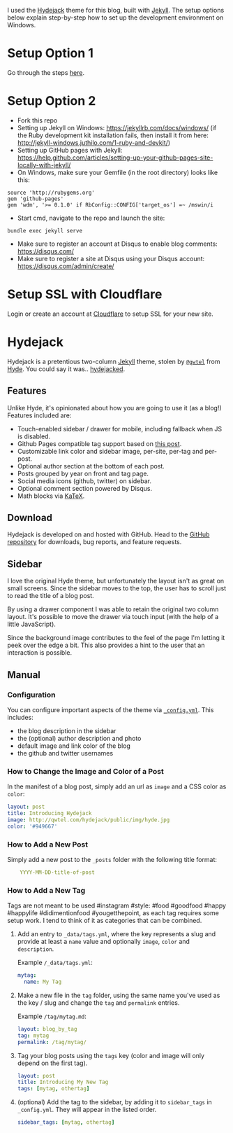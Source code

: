 I used the [Hydejack](http://qwtel.com/hydejack/) theme for this blog, built with [Jekyll](http://jekyllrb.com). The setup options below explain step-by-step how to set up the development environment on Windows.

# Setup Option 1

Go through the steps [here](https://sirarsalih.com/2016/06/19/setting-up-jekyll-and-github-pages-successfully-on-windows/).

# Setup Option 2

- Fork this repo
- Setting up Jekyll on Windows: https://jekyllrb.com/docs/windows/ (if the Ruby development kit installation fails, then install it from here: http://jekyll-windows.juthilo.com/1-ruby-and-devkit/)
- Setting up GitHub pages with Jekyll: https://help.github.com/articles/setting-up-your-github-pages-site-locally-with-jekyll/
- On Windows, make sure your Gemfile (in the root directory) looks like this:

```
source 'http://rubygems.org'
gem 'github-pages'
gem 'wdm', '>= 0.1.0' if RbConfig::CONFIG['target_os'] =~ /mswin/i
```

- Start cmd, navigate to the repo and launch the site:

```bundle exec jekyll serve```

- Make sure to register an account at Disqus to enable blog comments: https://disqus.com/
- Make sure to register a site at Disqus using your Disqus account: https://disqus.com/admin/create/ 

# Setup SSL with Cloudflare 

Login or create an account at [Cloudflare](https://cloudflare.com) to setup SSL for your new site.

# Hydejack

Hydejack is a pretentious two-column [Jekyll](http://jekyllrb.com) theme, stolen by [`@qwtel`](https://twitter.com/qwtel) from [Hyde](http://hyde.getpoole.com). You could say it was.. [hydejacked](http://media3.giphy.com/media/makedRIckZBW8/giphy.gif).

## Features
Unlike Hyde, it's opinionated about how you are going to use it (as a blog!)
Features included are:

* Touch-enabled sidebar / drawer for mobile, including fallback when JS is disabled.
* Github Pages compatible tag support based on [this post][tag].
* Customizable link color and sidebar image, per-site, per-tag and per-post.
* Optional author section at the bottom of each post.
* Posts grouped by year on front and tag page.
* Social media icons (github, twitter) on sidebar.
* Optional comment section powered by Disqus.
* Math blocks via [KaTeX](https://khan.github.io/KaTeX/).

## Download

Hydejack is developed on and hosted with GitHub. Head to the [GitHub repository](https://github.com/qwtel/hydejack) for downloads, bug reports, and feature requests.

## Sidebar
I love the original Hyde theme, but unfortunately the layout isn't as great on small screens.
Since the sidebar moves to the top, the user has to scroll just to read the title of a blog post.

By using a drawer component I was able to retain the original two column layout. It's possible to move the drawer via touch input (with the help of a little JavaScript).

Since the background image contributes to the feel of the page I'm letting it peek over the edge a bit. This also provides a hint to the user that an interaction is possible.

## Manual

### Configuration
You can configure important aspects of the theme via [`_config.yml`](https://github.com/qwtel/hydejack/blob/master/_config.yml). This includes:

* the blog description in the sidebar
* the (optional) author description and photo
* default image and link color of the blog
* the github and twitter usernames

### How to Change the Image and Color of a Post
In the manifest of a blog post, simply add an url as `image` and a CSS color as `color`:

~~~yml
layout: post
title: Introducing Hydejack
image: http://qwtel.com/hydejack/public/img/hyde.jpg
color: '#949667'
~~~

### How to Add a New Post

Simply add a new post to the `_posts` folder with the following title format:

~~~yml
    YYYY-MM-DD-title-of-post
~~~

### How to Add a New Tag

Tags are not meant to be used #instagram #style: #food #goodfood #happy #happylife #didimentionfood #yougetthepoint, as each tag requires some setup work. I tend to think of it as categories that can be combined.

1.  Add an entry to `_data/tags.yml`, where the key represents a slug and provide at least a `name` value and optionally `image`, `color` and `description`.

    Example `/_data/tags.yml`:

    ~~~yml
    mytag:
      name: My Tag
    ~~~

2.  Make a new file in the `tag` folder, using the same name you've used as the key / slug and change the `tag` and `permalink` entries.

    Example `/tag/mytag.md`:

    ~~~yml
    layout: blog_by_tag
    tag: mytag
    permalink: /tag/mytag/
    ~~~

3.  Tag your blog posts using the `tags` key (color and image will only depend on the first tag).

    ~~~yml
    layout: post
    title: Introducing My New Tag
    tags: [mytag, othertag]
    ~~~

4. (optional) Add the tag to the sidebar, by adding it to `sidebar_tags` in `_config.yml`.
   They will appear in the listed order.

   ~~~yml
   sidebar_tags: [mytag, othertag]
   ~~~

[tag]: http://www.minddust.com/post/tags-and-categories-on-github-pages/
